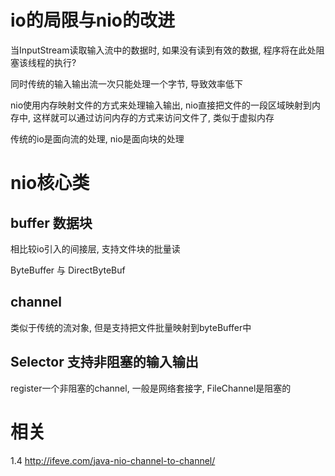 # io的局限与nio的改进

当InputStream读取输入流中的数据时, 如果没有读到有效的数据, 程序将在此处阻塞该线程的执行?

同时传统的输入输出流一次只能处理一个字节, 导致效率低下

nio使用内存映射文件的方式来处理输入输出, nio直接把文件的一段区域映射到内存中, 这样就可以通过访问内存的方式来访问文件了, 类似于虚拟内存

传统的io是面向流的处理, nio是面向块的处理

# nio核心类

## buffer 数据块

相比较io引入的间接层, 支持文件块的批量读

ByteBuffer  与  DirectByteBuf

## channel

类似于传统的流对象, 但是支持把文件批量映射到byteBuffer中

## Selector 支持非阻塞的输入输出

register一个非阻塞的channel, 一般是网络套接字,  FileChannel是阻塞的

# 相关

1.4
http://ifeve.com/java-nio-channel-to-channel/